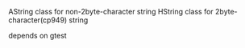 AString class for non-2byte-character string
HString class for 2byte-character(cp949) string

depends on gtest
